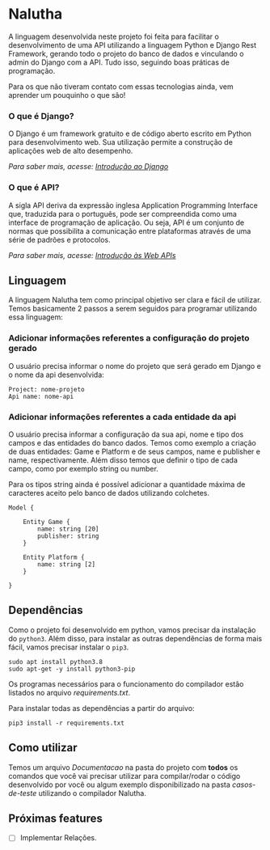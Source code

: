 # Nalutha

A linguagem desenvolvida neste projeto foi feita para facilitar o desenvolvimento de uma API utilizando a linguagem Python e Django Rest Framework, gerando todo o projeto do banco de dados e vinculando o admin do Django com a API. Tudo isso, seguindo boas práticas de programação.

Para os que não tiveram contato com essas tecnologias ainda, vem aprender um pouquinho o que são!

### O que é Django?

O Django é um framework gratuito e de código aberto escrito em Python para desenvolvimento web. Sua utilização permite a construção de aplicações web de alto desempenho.

_Para saber mais, acesse: [Introdução ao Django](https://developer.mozilla.org/pt-BR/docs/Learn/Server-side/Django/Introduction)_

### O que é API?

A sigla API deriva da expressão inglesa Application Programming Interface que, traduzida para o português, pode ser compreendida como uma interface de programação de aplicação. Ou seja, API é um conjunto de normas que possibilita a comunicação entre plataformas através de uma série de padrões e protocolos.

_Para saber mais, acesse: [Introdução às Web APIs](https://developer.mozilla.org/pt-BR/docs/Glossary/API)_

## Linguagem

A linguagem Nalutha tem como principal objetivo ser clara e fácil de utilizar. Temos basicamente 2 passos a serem seguidos para programar utilizando essa linguagem:

### Adicionar informações referentes a configuração do projeto gerado

O usuário precisa informar o nome do projeto que será gerado em Django e o nome da api desenvolvida:

```
Project: nome-projeto
Api name: nome-api
```

### Adicionar informações referentes a cada entidade da api

O usuário precisa informar a configuração da sua api, nome e tipo dos campos e das entidades do banco dados. Temos como exemplo a criação de duas entidades: Game e Platform e de seus campos, name e publisher e name, respectivamente. Além disso temos que definir o tipo de cada campo, como por exemplo string ou number.

Para os tipos string ainda é possível adicionar a quantidade máxima de caracteres aceito pelo banco de dados utilizando colchetes.

```
Model {

    Entity Game {
        name: string [20]
        publisher: string
    }

    Entity Platform {
        name: string [2]
    }

}
```

## Dependências

Como o projeto foi desenvolvido em python, vamos precisar da instalação do `python3`. Além disso, para instalar as outras dependências de forma mais fácil, vamos precisar instalar o `pip3`.

```
sudo apt install python3.8
sudo apt-get -y install python3-pip
```

Os programas necessários para o funcionamento do compilador estão listados no arquivo _requirements.txt_.

Para instalar todas as dependências a partir do arquivo:

```
pip3 install -r requirements.txt
```

## Como utilizar

Temos um arquivo _Documentacao_ na pasta do projeto com **todos** os comandos que você vai precisar utilizar para compilar/rodar o código desenvolvido por você ou algum exemplo disponibilizado na pasta _casos-de-teste_ utilizando o compilador Nalutha.

## Próximas features

- [ ] Implementar Relações.
